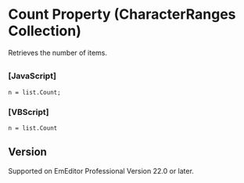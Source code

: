 # Count Property (CharacterRanges Collection)

Retrieves the number of items.

## 

### \[JavaScript\]

```
n = list.Count;
```

### \[VBScript\]

```
n = list.Count
```

## Version

Supported on EmEditor Professional Version 22.0 or later.
